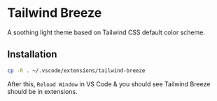 # Tailwind Breeze

A soothing light theme based on Tailwind CSS default color scheme.

## Installation

```sh
cp -R . ~/.vscode/extensions/tailwind-breeze
```

After this, `Reload Window` in VS Code & you should see Tailwind Breeze should be in extensions.

